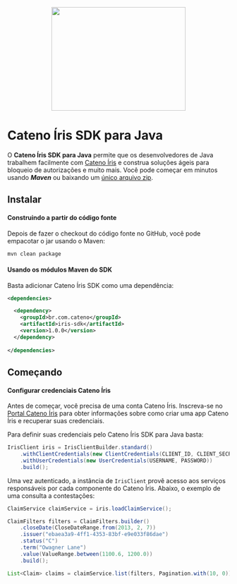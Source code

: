 <p align="center">
    <img src="https://www.catenoiris.com.br/v1/images/logoBRA1.png" width="304" height="235">
</p>

# Cateno Íris SDK para Java

O **Cateno Íris SDK para Java** permite que os desenvolvedores de Java trabalhem facilmente com 
[Cateno Íris](https://www.catenoiris.com.br) e construa soluções ágeis para bloqueio de autorizações e muito mais.
Você pode começar em minutos usando ***Maven*** ou baixando um [único arquivo zip]().

## Instalar

#### Construindo a partir do código fonte ####
Depois de fazer o checkout do código fonte no GitHub, você pode empacotar o jar usando o Maven:
```sh
mvn clean package
```

#### Usando os módulos Maven do SDK ####

Basta adicionar Cateno Íris SDK como uma dependência:
```xml
<dependencies>

  <dependency>
    <groupId>br.com.cateno</groupId>
    <artifactId>iris-sdk</artifactId>
    <version>1.0.0</version>
  </dependency>
  
</dependencies>
```

## Começando

#### Configurar credenciais Cateno Íris ####

Antes de começar, você precisa de uma conta Cateno Íris. Inscreva-se no [Portal Cateno Íris](https://portal-cateno.sensedia.com/api-portal/user/register) 
para obter informações sobre como criar uma app Cateno Íris e recuperar suas credenciais.

Para definir suas credenciais pelo Cateno Íris SDK para Java basta:
```java
IrisClient iris = IrisClientBuilder.standard()
    .withClientCredentials(new ClientCredentials(CLIENT_ID, CLIENT_SECRET))
    .withUserCredentials(new UserCredentials(USERNAME, PASSWORD))
    .build();
```
Uma vez autenticado, a instância de `IrisClient` provê acesso aos serviços responsáveis por cada componente do Cateno Íris.
Abaixo, o exemplo de uma consulta a contestações:
```java
ClaimService claimService = iris.loadClaimService();

ClaimFilters filters = ClaimFilters.builder()
    .closeDate(CloseDateRange.from(2013, 2, 7))
    .issuer("ebaea3a9-4ff1-4353-83bf-e9e033f86dae")
    .status("C")
    .term("Owagner Lane")
    .value(ValueRange.between(1100.6, 1200.0))
    .build();

List<Claim> claims = claimService.list(filters, Pagination.with(10, 0));
```
